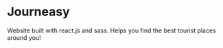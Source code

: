 # Journeasy

Website built with react.js and sass. Helps you find the best tourist places around you!
